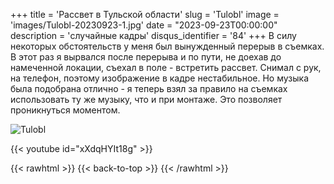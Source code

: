 +++
title = 'Рассвет в Тульской области'
slug = 'Tulobl'
image = 'images/Tulobl-20230923-1.jpg'
date = "2023-09-23T00:00:00"
description = 'случайные кадры'
disqus_identifier = '84'
+++
В силу некоторых обстоятельств у меня был вынужденный перерыв в съемках. В этот раз я вырвался после перерыва и по пути, не доехав до намеченной локации, съехал в поле - встретить рассвет. Снимал с рук, на телефон, поэтому изображение в кадре нестабильное. Но музыка была подобрана отлично - я теперь взял за правило на съемках использовать ту же музыку, что и при монтаже. Это позволяет проникнуться моментом.

![Tulobl](/images/Tulobl-20230923-2.jpg)

{{< youtube id="xXdqHYIt18g" >}}

{{< rawhtml >}}
{{< back-to-top >}}
{{< /rawhtml >}}